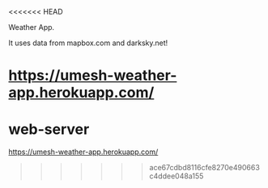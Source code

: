<<<<<<< HEAD

Weather App.

It uses data from mapbox.com and darksky.net!


https://umesh-weather-app.herokuapp.com/
=======
# web-server

https://umesh-weather-app.herokuapp.com/
>>>>>>> ace67cdbd8116cfe8270e490663c4ddee048a155
